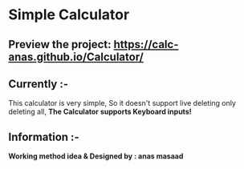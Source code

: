 # Simple Calculator

## Preview the project: https://calc-anas.github.io/Calculator/

## Currently :-
 This calculator is very simple, So it doesn't support live deleting only deleting all,
<b> The Calculator supports Keyboard inputs!<b/>

## Information :-
<b> Working method idea & Designed by :<b/> anas masaad
